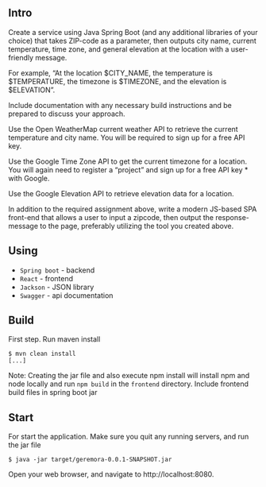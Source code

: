 ## Intro

Create a service using Java Spring Boot (and any additional libraries of your choice) that takes ZIP-code as a parameter, then outputs city name, current temperature, time zone, and general elevation at the location with a user-friendly message. 

For example, “At the location $CITY_NAME, the temperature is $TEMPERATURE, the timezone is $TIMEZONE, and the elevation is $ELEVATION”. 

Include documentation with any necessary build instructions and be prepared to discuss your approach.


Use the Open WeatherMap current weather API to retrieve the current temperature and city name. You will be required to sign up for a free API key.

Use the Google Time Zone API to get the current timezone for a location. You will again need to register a “project” and sign up for a free API key * with Google.

Use the Google Elevation API to retrieve elevation data for a location.

In addition to the required assignment above, write a modern JS-based SPA front-end that allows a user to input a zipcode, then output the response-message to the page, preferably utilizing the tool you created above.

## Using

* `Spring boot` - backend
* `React` - frontend
* `Jackson` - JSON library  
* `Swagger` - api documentation



## Build
First step. Run maven install

```
$ mvn clean install
[...]

```

Note: Creating the jar file and also execute npm install will install npm and node locally and run `npm build`
in the `frontend` directory.  Include frontend build files in spring boot jar

## Start

For start the application. Make sure you quit any running servers, and run the jar file 

```
$ java -jar target/geremora-0.0.1-SNAPSHOT.jar
```

Open your web browser, and navigate to http://localhost:8080. 